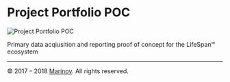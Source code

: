 # Project Portfolio POC

![Project Portfolio POC](https://github.com/Yrkki/cv-generator-life-logo/blob/master/favicon/project-portfolio/favicon/favicon.ico?raw=true)

Primary data acqiusition and reporting proof of concept for the LifeSpan℠ ecosystem

---

© 2017 – 2018 [Marinov](http://marinov.link "Marinov"). All rights reserved.
